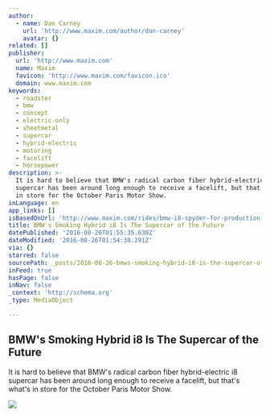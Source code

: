 ```yaml
---
author:
  - name: Dan Carney
    url: 'http://www.maxim.com/author/dan-carney'
    avatar: {}
related: []
publisher:
  url: 'http://www.maxim.com'
  name: Maxim
  favicon: 'http://www.maxim.com/favicon.ico'
  domain: www.maxim.com
keywords:
  - roadster
  - bmw
  - concept
  - electric-only
  - sheetmetal
  - supercar
  - hybrid-electric
  - motoring
  - facelift
  - horsepower
description: >-
  It is hard to believe that BMW's radical carbon fiber hybrid-electric i8
  supercar has been around long enough to receive a facelift, but that's what's
  in store for the October Paris Motor Show.
inLanguage: en
app_links: []
isBasedOnUrl: 'http://www.maxim.com/rides/bmw-i8-spyder-for-production-2016-8'
title: BMW's Smoking Hybrid i8 Is The Supercar of the Future
datePublished: '2016-08-26T01:55:35.630Z'
dateModified: '2016-08-26T01:54:30.291Z'
via: {}
starred: false
sourcePath: _posts/2016-08-26-bmws-smoking-hybrid-i8-is-the-supercar-of-the-future.md
inFeed: true
hasPage: false
inNav: false
_context: 'http://schema.org'
_type: MediaObject

---
```

<article style=""><h1>BMW's Smoking Hybrid i8 Is The Supercar of the Future</h1><p>It is hard to believe that BMW's radical carbon fiber hybrid-electric i8 supercar has been around long enough to receive a facelift, but that's what's in store for the October Paris Motor Show.</p><img src="http://a2.files.maxim.com/image/upload/c_fit,cs_srgb,dpr_1.0,h_1200,q_80,w_1200/MTQxMDUwODk4NTYxMzc3NDYz.jpg" /></article>